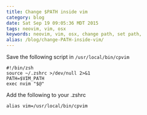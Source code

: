 ```yaml
---
title: Change $PATH inside vim
category: blog
date: Sat Sep 19 09:05:36 MDT 2015
tags: neovim, vim, osx
keywords: neovim, vim, osx, change path, set path,
alias: /blog/change-PATH-inside-vim/
---
```


Save the following script in `/usr/local/bin/cpvim`

```
#!/bin/zsh
source ~/.zshrc >/dev/null 2>&1
PATH=$VIM_PATH 
exec nvim "$@"
```

Add the following to your .zshrc

    alias vim=/usr/local/bin/cpvim

